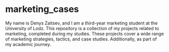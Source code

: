 # marketing_cases
My name is Denys Zaitsev, and I am a third-year marketing student at the University of Lodz. This repository is a collection of my projects related to marketing, completed during my studies. These projects cover a wide range of marketing strategies, tactics, and case studies.  Additionally, as part of my academic journey.
